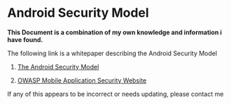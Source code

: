 # Android Security Model

__This Document is a combination of my own knowledge and information i have found.__

The following link is a whitepaper describing the Android Security Model  

1. [The Android Security Model](https://arxiv.org/pdf/1904.05572.pdf)

2. [OWASP Mobile Application Security Website](https://mas.owasp.org/)


If any of this appears to be incorrect or needs updating, please contact me 
